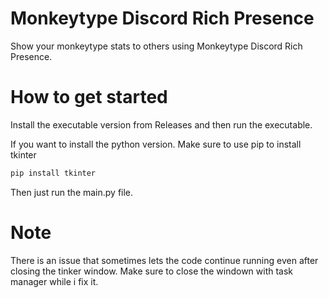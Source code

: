 # Monkeytype Discord Rich Presence
Show your monkeytype stats to others using Monkeytype Discord Rich Presence.


# How to get started
Install the executable version from Releases and then run the executable.

If you want to install the python version.
Make sure to use pip to install tkinter
```bash
pip install tkinter
```
Then just run the main.py file.

# Note

There is an issue that sometimes lets the code continue running even after closing the tinker window.
Make sure to close the windown with task manager while i fix it.
